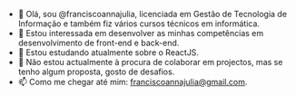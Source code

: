 - 👋 Olá, sou @franciscoannajulia, licenciada em Gestão de Tecnologia de Informação e também fiz vários cursos técnicos em informática.
- 👀 Estou interessada em desenvolver as minhas competências em desenvolvimento de front-end e back-end.
- 🌱 Estou estudando atualmente sobre o ReactJS.
- 💞️ Não estou actualmente à procura de colaborar em projectos, mas se tenho algum proposta, gosto de desafios.
- 📫 Como me chegar até mim: franciscoannajulia@gmail.com.

